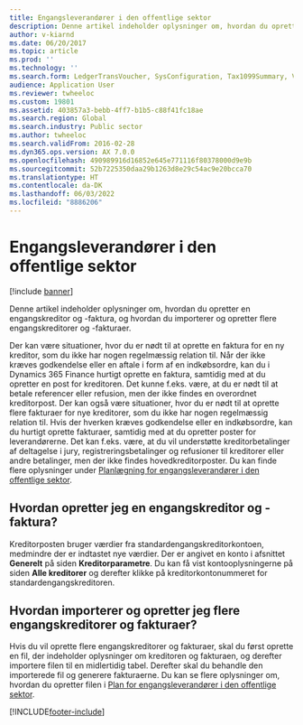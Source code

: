 ```yaml
---
title: Engangsleverandører i den offentlige sektor
description: Denne artikel indeholder oplysninger om, hvordan du opretter en engangskreditor og -faktura, og hvordan du importerer og opretter flere engangskreditorer og -fakturaer.
author: v-kiarnd
ms.date: 06/20/2017
ms.topic: article
ms.prod: ''
ms.technology: ''
ms.search.form: LedgerTransVoucher, SysConfiguration, Tax1099Summary, VendTableListPage
audience: Application User
ms.reviewer: twheeloc
ms.custom: 19801
ms.assetid: 403857a3-bebb-4ff7-b1b5-c88f41fc18ae
ms.search.region: Global
ms.search.industry: Public sector
ms.author: twheeloc
ms.search.validFrom: 2016-02-28
ms.dyn365.ops.version: AX 7.0.0
ms.openlocfilehash: 490989916d16852e645e771116f80378000d9e9b
ms.sourcegitcommit: 52b7225350daa29b1263d8e29c54ac9e20bcca70
ms.translationtype: HT
ms.contentlocale: da-DK
ms.lasthandoff: 06/03/2022
ms.locfileid: "8886206"
---
```

# <a name="one-time-vendors-in-the-public-sector"></a>Engangsleverandører i den offentlige sektor

[!include [banner](../includes/banner.md)]

Denne artikel indeholder oplysninger om, hvordan du opretter en engangskreditor og -faktura, og hvordan du importerer og opretter flere engangskreditorer og -fakturaer. 

Der kan være situationer, hvor du er nødt til at oprette en faktura for en ny kreditor, som du ikke har nogen regelmæssig relation til. Når der ikke kræves godkendelse eller en aftale i form af en indkøbsordre, kan du i Dynamics 365 Finance hurtigt oprette en faktura, samtidig med at du opretter en post for kreditoren. Det kunne f.eks. være, at du er nødt til at betale referencer eller refusion, men der ikke findes en overordnet kreditorpost. Der kan også være situationer, hvor du er nødt til at oprette flere fakturaer for nye kreditorer, som du ikke har nogen regelmæssig relation til. Hvis der hverken kræves godkendelse eller en indkøbsordre, kan du hurtigt oprette fakturaer, samtidig med at du opretter poster for leverandørerne. Det kan f.eks. være, at du vil understøtte kreditorbetalinger af deltagelse i jury, registreringsbetalinger og refusioner til kreditorer eller andre betalinger, men der ikke findes hovedkreditorposter. Du kan finde flere oplysninger under [Planlægning for engangsleverandører i den offentlige sektor](plan-one-time-vendors-public-sector.md).

## <a name="how-do-i-create-a-onetime-vendor-and-invoice"></a>Hvordan opretter jeg en engangskreditor og -faktura?
Kreditorposten bruger værdier fra standardengangskreditorkontoen, medmindre der er indtastet nye værdier. Der er angivet en konto i afsnittet **Generelt** på siden **Kreditorparametre**. Du kan få vist kontooplysningerne på siden **Alle kreditorer** og derefter klikke på kreditorkontonummeret for standardengangskreditoren.

## <a name="how-do-i-import-and-create-multiple-onetime-vendors-and-invoices"></a>Hvordan importerer og opretter jeg flere engangskreditorer og fakturaer?
Hvis du vil oprette flere engangskreditorer og fakturaer, skal du først oprette en fil, der indeholder oplysninger om kreditoren og fakturaen, og derefter importere filen til en midlertidig tabel. Derefter skal du behandle den importerede fil og generere fakturaerne. Du kan se flere oplysninger om, hvordan du opretter filen i [Plan for engangsleverandører i den offentlige sektor](plan-one-time-vendors-public-sector.md).  





[!INCLUDE[footer-include](../../includes/footer-banner.md)]
